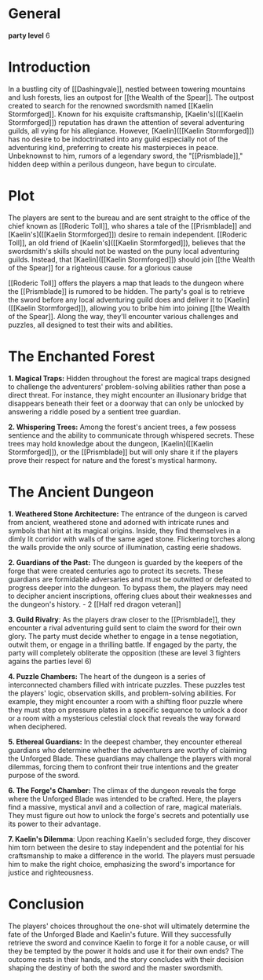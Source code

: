 # General

**party level** 6

# Introduction

In a bustling city of [[Dashingvale]], nestled between towering mountains and lush forests, lies an outpost for [[the Wealth of the Spear]]. The outpost created to search for the renowned swordsmith named [[Kaelin Stormforged]]. Known for his exquisite craftsmanship, [Kaelin's]([[Kaelin Stormforged]]) reputation has drawn the attention of several adventuring guilds, all vying for his allegiance. However, [Kaelin]([[Kaelin Stormforged]]) has no desire to be indoctrinated into any guild especially not of the adventuring kind, preferring to create his masterpieces in peace. Unbeknownst to him, rumors of a legendary sword, the "[[Prismblade]]," hidden deep within a perilous dungeon, have begun to circulate.
# Plot

The players are sent to the bureau and are sent straight to the office of the chief known as [[Roderic Toll]], who shares a tale of the [[Prismblade]] and [Kaelin's]([[Kaelin Stormforged]]) desire to remain independent. [[Roderic Toll]], an old friend of [Kaelin's]([[Kaelin Stormforged]]), believes that the swordsmith's skills should not be wasted on the puny local adventuring guilds. Instead, that [Kaelin]([[Kaelin Stormforged]]) should join [[the Wealth of the Spear]] for a righteous cause. for a glorious cause

[[Roderic Toll]] offers the players a map that leads to the dungeon where the [[Prismblade]] is rumored to be hidden. The party's goal is to retrieve the sword before any local adventuring guild does and deliver it to [Kaelin]([[Kaelin Stormforged]]), allowing you to bribe him into joining [[the Wealth of the Spear]]. Along the way, they'll encounter various challenges and puzzles, all designed to test their wits and abilities.

# The Enchanted Forest

**1. Magical Traps:** Hidden throughout the forest are magical traps designed to challenge the adventurers' problem-solving abilities rather than pose a direct threat. For instance, they might encounter an illusionary bridge that disappears beneath their feet or a doorway that can only be unlocked by answering a riddle posed by a sentient tree guardian.

**2. Whispering Trees:** Among the forest's ancient trees, a few possess sentience and the ability to communicate through whispered secrets. These trees may hold knowledge about the dungeon, [Kaelin]([[Kaelin Stormforged]]), or the [[Prismblade]] but will only share it if the players prove their respect for nature and the forest's mystical harmony.
# The Ancient Dungeon

**1. Weathered Stone Architecture:** The entrance of the dungeon is carved from ancient, weathered stone and adorned with intricate runes and symbols that hint at its magical origins. Inside, they find themselves in a dimly lit corridor with walls of the same aged stone. Flickering torches along the walls provide the only source of illumination, casting eerie shadows.

**2. Guardians of the Past:** The dungeon is guarded by the keepers of the forge that were created centuries ago to protect its secrets. These guardians are formidable adversaries and must be outwitted or defeated to progress deeper into the dungeon. To bypass them, the players may need to decipher ancient inscriptions, offering clues about their weaknesses and the dungeon's history.
	- 2 [[Half red dragon veteran]]

**3. Guild Rivalry**: As the players draw closer to the [[Prismblade]], they encounter a rival adventuring guild sent to claim the sword for their own glory. The party must decide whether to engage in a tense negotiation, outwit them, or engage in a thrilling battle. If engaged by the party, the party will completely obliterate the opposition (these are level 3 fighters agains the parties level 6)

**4. Puzzle Chambers:** The heart of the dungeon is a series of interconnected chambers filled with intricate puzzles. These puzzles test the players' logic, observation skills, and problem-solving abilities. For example, they might encounter a room with a shifting floor puzzle where they must step on pressure plates in a specific sequence to unlock a door or a room with a mysterious celestial clock that reveals the way forward when deciphered.

**5. Ethereal Guardians:** In the deepest chamber, they encounter ethereal guardians who determine whether the adventurers are worthy of claiming the Unforged Blade. These guardians may challenge the players with moral dilemmas, forcing them to confront their true intentions and the greater purpose of the sword.

**6. The Forge's Chamber:** The climax of the dungeon reveals the forge where the Unforged Blade was intended to be crafted. Here, the players find a massive, mystical anvil and a collection of rare, magical materials. They must figure out how to unlock the forge's secrets and potentially use its power to their advantage.

**7. Kaelin's Dilemma**: Upon reaching Kaelin's secluded forge, they discover him torn between the desire to stay independent and the potential for his craftsmanship to make a difference in the world. The players must persuade him to make the right choice, emphasizing the sword's importance for justice and righteousness.
# Conclusion

The players' choices throughout the one-shot will ultimately determine the fate of the Unforged Blade and Kaelin's future. Will they successfully retrieve the sword and convince Kaelin to forge it for a noble cause, or will they be tempted by the power it holds and use it for their own ends? The outcome rests in their hands, and the story concludes with their decision shaping the destiny of both the sword and the master swordsmith.